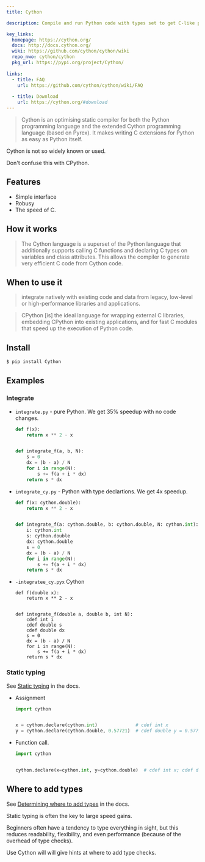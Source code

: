 ```yaml
---
title: Cython

description: Compile and run Python code with types set to get C-like performance

key_links:
  homepage: https://cython.org/
  docs: http://docs.cython.org/
  wiki: https://github.com/cython/cython/wiki
  repo_nwo: cython/cython
  pkg_url: https://pypi.org/project/Cython/
  
links:
  - title: FAQ
    url: https://github.com/cython/cython/wiki/FAQ
    
  - title: Download
    url: https://cython.org/#download
---
```


> Cython is an optimising static compiler for both the Python programming language and the extended Cython programming language (based on Pyrex). It makes writing C extensions for Python as easy as Python itself. 

Cython is not so widely known or used.

Don't confuse this with CPython.

## Features

- Simple interface
- Robusy
- The speed of C.

## How it works

> The Cython language is a superset of the Python language that additionally supports calling C functions and declaring C types on variables and class attributes. This allows the compiler to generate very efficient C code from Cython code. 


## When to use it

> integrate natively with existing code and data from legacy, low-level or high-performance libraries and applications.

> CPython \[is\] the ideal language for wrapping external C libraries, embedding CPython into existing applications, and for fast C modules that speed up the execution of Python code. 


## Install

```sh
$ pip install Cython
```


## Examples

### Integrate

- `integrate.py` - pure Python. We get 35% speedup with no code changes.
    ```python
    def f(x):
        return x ** 2 - x


    def integrate_f(a, b, N):
        s = 0
        dx = (b - a) / N
        for i in range(N):
            s += f(a + i * dx)
        return s * dx
    ```
- `integrate_cy.py` - Python with type declartions. We get 4x speedup.
    ```python
    def f(x: cython.double):
        return x ** 2 - x


    def integrate_f(a: cython.double, b: cython.double, N: cython.int):
        i: cython.int
        s: cython.double
        dx: cython.double
        s = 0
        dx = (b - a) / N
        for i in range(N):
            s += f(a + i * dx)
        return s * dx
    ```
- `-integratee_cy.pyx` Cython
    ```cython
    def f(double x):
        return x ** 2 - x


    def integrate_f(double a, double b, int N):
        cdef int i
        cdef double s
        cdef double dx
        s = 0
        dx = (b - a) / N
        for i in range(N):
            s += f(a + i * dx)
        return s * dx
    ```

### Static typing

See [Static typing](https://docs.cython.org/en/latest/src/tutorial/pure.html#static-typing) in the docs.

- Assignment
    ```python
    import cython


    x = cython.declare(cython.int)              # cdef int x
    y = cython.declare(cython.double, 0.57721)  # cdef double y = 0.57721
    ```
- Function call.
    ```python
    import cython


    cython.declare(x=cython.int, y=cython.double)  # cdef int x; cdef double y
    ```


## Where to add types

See [Determining where to add types](https://docs.cython.org/en/latest/src/quickstart/cythonize.html#determining-where-to-add-types) in the docs.

Static typing is often the key to large speed gains.

Beginners often have a tendency to type everything in sight, but this reduces readability, flexibility, and even performance (because of the overhead of type checks).

Use Cython will will give hints at where to add type checks.
